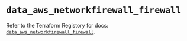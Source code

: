 # `data_aws_networkfirewall_firewall`

Refer to the Terraform Registory for docs: [`data_aws_networkfirewall_firewall`](https://www.terraform.io/docs/providers/aws/d/networkfirewall_firewall).
